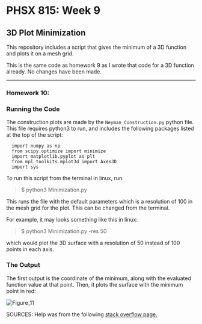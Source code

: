 # PHSX 815: Week 9
## 3D Plot Minimization

This repository includes a script that gives the minimum of a 3D function and plots it on a mesh grid. 

This is the same code as homework 9 as I wrote that code for a 3D function already. No changes have been made.

---

### Homework 10:

### Running the Code
The construction plots are made by the `Neyman_Construction.py` python file. This file requires python3 to run, and includes the following packages listed at the top of the script:

```
  import numpy as np
  from scipy.optimize import minimize
  import matplotlib.pyplot as plt
  from mpl_toolkits.mplot3d import Axes3D
  import sys
```

To run this script from the terminal in linux, run:

> $ python3 Minimization.py

This runs the file with the default parameters which is a resolution of 100 in the mesh grid for the plot. This can be changed from the terminal.

For example, it may looks something like this in linux:

> $ python3 Minimization.py -res 50

which would plot the 3D surface with a resolution of 50 instead of 100 points in each axis.

### The Output

The first output is the coordinate of the minimum, along with the evaluated function value at that point. Then, it plots the surface with the minimum point in red:

![Figure_11](https://user-images.githubusercontent.com/76142511/228123943-4b53fd15-04c6-4e12-8705-85e577ecaffd.png)

SOURCES: Help was from the following [stack overflow page.](https://stackoverflow.com/questions/55058969/find-global-minimum-scipy-and-display-it-on-3d-graph)



